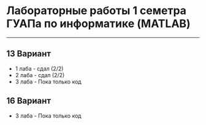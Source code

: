 <h1>Лабораторные работы 1 семетра ГУАПа по информатике (MATLAB)</h1>
<hr>
<h2>13 Вариант</h2>
<ul>
  <li>1 лаба - сдал (2/2)</li>
  <li>2 лаба - сдал (2/2)</li>
  <li>3 лаба - Пока только код</li>
</ul>
<h2>16 Вариант</h2>
<ul>
  <li>3 лаба - Пока только код</li>
</ul>
